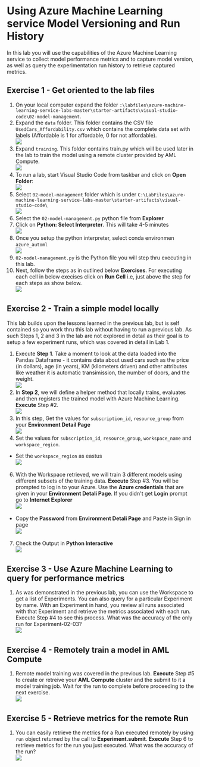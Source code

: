 # Using Azure Machine Learning service Model Versioning and Run History

In this lab you will use the capabilities of the Azure Machine Learning service to collect model performance metrics and to capture model version, as well as query the experimentation run history to retrieve captured metrics. 

## Exercise 1 - Get oriented to the lab files
1. On your local computer expand the folder `:\labfiles\azure-machine-learning-service-labs-master\starter-artifacts\visual-studio-code\02-model-management`.<br/>
2. Expand the `data` folder. This folder contains the CSV file `UsedCars_Affordability.csv` which contains the complete data set with labels (Affordable is 1 for affordable, 0 for not affordable).<br/>
    <img src="images/data1.jpg"/><br/>
3. Expand `training`. This folder contains train.py which will be used later in the lab to train the model using a remote cluster provided by AML Compute.<br/>
    <img src="images/train.jpg"/><br/>
4. To run a lab, start Visual Studio Code from taskbar and click on **Open Folder**:<br/>
    <img src="images/code.jpg"/><br/>
5. Select `02-model-management` folder which is under `C:\LabFiles\azure-machine-learning-service-labs-master\starter-artifacts\visual-studio-code\`<br/>
    <img src="images/model02.jpg"/><br/>   
6. Select the `02-model-management.py` python file from **Explorer**
7. Click on **Python: Select Interpreter**. This will take 4-5 minutes<br/>
    <img src="images/lab2.jpg"/><br/>
8.  Once you setup the python interpreter, select conda environmen `azure_automl`<br/>
    <img src="images/python.jpg"/><br/>
9. `02-model-management.py` is the Python file you will step thru executing in this lab.<br/>
10.  Next, follow the steps as in outlined below **Exercises**. For executing each cell in below execises click on **Run Cell** i.e, just above the step for each steps as show below.<br/>
    <img src="images/lab02.jpg"/><br/>

## Exercise 2 - Train a simple model locally
This lab builds upon the lessons learned in the previous lab, but is self contained so you work thru this lab without having to run a previous lab. As such Steps 1, 2 and 3 in the lab are not explored in detail as their goal is to setup a few experiment runs, which was covered in detail in Lab 1.
1. Execute **Step 1**. Take a moment to look at the data loaded into the Pandas Dataframe - it contains data about used cars such as the price (in dollars), age (in years), KM (kilometers driven) and other attributes like weather it is automatic transimission, the number of doors, and the weight.<br/>
    <img src="images/lab4.jpg"/><br/>
2. In **Step 2**, we will define a helper method that locally trains, evaluates and then registers the trained model with Azure Machine Learning. **Execute** Step #2.<br/>
    <img src="images/lab42.jpg"/><br/>
3. In this step, Get the values for `subscription_id`, `resource_group` from your **Environment Detail Page**<br/>
   <img src="images/cred2.jpg"/><br/>
4. Set the values for `subscription_id`, `resource_group`, `workspace_name` and `workspace_region`.<br/>
 *  Set the `workspace_region` as eastus<br/>
   <img src="images/eastus.jpg"/><br/>
6. With the Workspace retrieved, we will train 3 different models using different subsets of the training data. **Execute** Step #3. You will be prompted to log in to your Azure. Use the **Azure credentials** that are given in your **Environment Detali Page**. If you didn't get **Login** prompt go to **Internet Explorer**<br/>
   <img src="images/sign.jpg"/><br/>
 * Copy the **Password** from **Environment Detali Page** and Paste in Sign in page<br/>
   <img src="images/pass.jpg"/><br/>
7. Check the Output in **Python Interactive**<br/>
   <img src="images/lab43.jpg"/><br/>

## Exercise 3 - Use Azure Machine Learning to query for performance metrics
1. As was demonstrated in the previous lab, you can use the Workspace to get a list of Experiments. You can also query for a particular Experiment by name. With an Experiment in hand, you review all runs associated with that Experiment and retrieve the metrics associated with each run. Execute Step #4 to see this process. What was the accuracy of the only run for Experiment-02-03?<br/>
   <img src="images/lab44.jpg"/><br/>
## Exercise 4 - Remotely train a model in AML Compute
1. Remote model training was covered in the previous lab. **Execute** Step #5 to create or retreive your **AML Compute** cluster and the submit to it a model training job. Wait for the run to complete before proceeding to the next exercise.<br/>
   <img src="images/lab45.jpg"/><br/>
## Exercise 5 - Retrieve metrics for the remote Run
1. You can easily retrieve the metrics for a Run executed remotely by using `run` object returned by the call to **Experiment.submit**. **Execute** Step 6 to retrieve metrics for the run you just executed. What was the accuracy of the run?<br/>
   <img src="images/lab46.jpg"/><br/>
